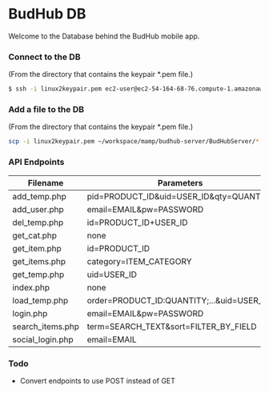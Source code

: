 # BudHub DB
Welcome to the Database behind the BudHub mobile app.

### Connect to the DB
(From the directory that contains the keypair *.pem file.)
```sh
$ ssh -i linux2keypair.pem ec2-user@ec2-54-164-68-76.compute-1.amazonaws.com
```
### Add a file to the DB
(From the directory that contains the keypair *.pem file.)
```sh
scp -i linux2keypair.pem ~/workspace/mamp/budhub-server/BudHubServer/*.php ec2-user@ec2-54-164-68-76.compute-1.amazonaws.com:/var/www/html
```
### API Endpoints
| Filename | Parameters |
| ------ | ------ |
| add_temp.php | pid=PRODUCT_ID&uid=USER_ID&qty=QUANTITY |
| add_user.php | email=EMAIL&pw=PASSWORD |
| del_temp.php | id=PRODUCT_ID+USER_ID |
| get_cat.php | none |
| get_item.php | id=PRODUCT_ID |
| get_items.php | category=ITEM_CATEGORY |
| get_temp.php | uid=USER_ID |
| index.php | none |
| load_temp.php | order=PRODUCT_ID:QUANTITY;...&uid=USER_ID |
| login.php | email=EMAIL&pw=PASSWORD |
| search_items.php | term=SEARCH_TEXT&sort=FILTER_BY_FIELD |
| social_login.php | email=EMAIL |
### Todo
 - Convert endpoints to use POST instead of GET